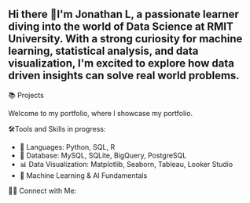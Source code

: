 ## Hi there 👋I'm Jonathan L, a passionate learner diving into the world of Data Science at RMIT University. With a strong curiosity for machine learning, statistical analysis, and data visualization, I'm excited to explore how data driven insights can solve real world problems.

📚 Projects

Welcome to my portfolio, where I showcase my portfolio. 

🛠️Tools and Skills in progress:

- 🐍 Languages: Python, SQL, R
- 📂 Database: MySQL, SQLite, BigQuery, PostgreSQL
- 📊 Data Visualization: Matplotlib, Seaborn, Tableau, Looker Studio
- 🤖 Machine Learning & AI Fundamentals

👋🏻 Connect with Me:

<!--
**JonathanLam39/JonathanLam39** is a ✨ _special_ ✨ repository because its `README.md` (this file) appears on your GitHub profile.

Here are some ideas to get you started:

- 🔭 I’m currently working on ...
- 🌱 I’m currently learning ...
- 👯 I’m looking to collaborate on ...
- 🤔 I’m looking for help with ...
- 💬 Ask me about ...
- 📫 How to reach me: ...
- 😄 Pronouns: ...
- ⚡ Fun fact: ...
-->
